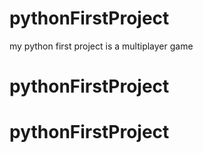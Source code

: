 # pythonFirstProject
my python first project is a multiplayer game
# pythonFirstProject
# pythonFirstProject

